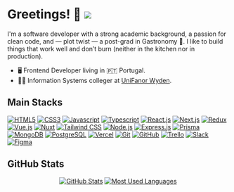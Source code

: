 # Greetings! 👋 <span>![](https://komarev.com/ghpvc/?username=amariliodeoliveira&color=F68380&style=flat-square&label=Profile+Views)</span>

I'm a software developer with a strong academic background, a passion for clean code, and — plot twist — a post-grad in Gastronomy 🍳. I like to build things that work well and don’t burn (neither in the kitchen nor in production).

- 🖥️ Frontend Developer living in 🇵🇹 Portugal.
- 🧑‍🎓 Information Systems colleger at <a href="https://www.unifanor.edu.br/unifanor" target="_blank" rel="noopener noreferrer">UniFanor Wyden<a/>.

## Main Stacks
<a href="https://developer.mozilla.org/en-US/docs/Web/HTML" target="_blank" rel="noopener noreferrer">![HTML5](https://img.shields.io/badge/HTML5-E34F26?style=for-the-badge&logo=html5&logoColor=white)</a>
<a href="https://developer.mozilla.org/en-US/docs/Web/CSS" target="_blank" rel="noopener noreferrer">![CSS3](https://img.shields.io/badge/CSS3-1572B6?style=for-the-badge&logo=css3&logoColor=white)</a>
<a href="https://developer.mozilla.org/en-US/docs/Web/JavaScript" target="_blank" rel="noopener noreferrer">![Javascript](https://img.shields.io/badge/JavaScript-F7DF1E?style=for-the-badge&logo=javascript&logoColor=black)</a>
<a href="https://typescriptlang.org/" target="_blank" rel="noopener noreferrer">![Typescript](https://img.shields.io/badge/TypeScript-007ACC?style=for-the-badge&logo=typescript&logoColor=white)</a>
<a href="https://react.dev/" target="_blank" rel="noopener noreferrer">![React.js](https://img.shields.io/badge/React-23272f?style=for-the-badge&logo=react&logoColor=61DAFB)</a>
<a href="https://nextjs.org/" target="_blank" rel="noopener noreferrer">![Next.js](https://img.shields.io/badge/Next.js-171717?style=for-the-badge&logo=nextdotjs&logoColor=white)</a>
<a href="https://redux.js.org/" target="_blank" rel="noopener noreferrer">![Redux](https://img.shields.io/badge/Redux-1b1b1d?style=for-the-badge&logo=redux&logoColor=ba8fff)</a>
<a href="https://vuejs.org/" target="_blank" rel="noopener noreferrer">![Vue.js](https://img.shields.io/badge/Vue.js-213547?style=for-the-badge&logo=vue.js&logoColor=4FC08D)</a>
<a href="https://nuxt.com/" target="_blank" rel="noopener noreferrer">![Nuxt](https://img.shields.io/badge/Nuxt-0f172b?style=for-the-badge&logo=nuxt&logoColor=#1ba673)</a>
<a href="https://tailwindcss.com/" target="_blank" rel="noopener noreferrer">![Tailwind CSS](https://img.shields.io/badge/Tailwind_CSS-030712?style=for-the-badge&logo=tailwind-css&logoColor=#00bcff)</a>
<a href="https://nodejs.org/" target="_blank" rel="noopener noreferrer">![Node.js](https://img.shields.io/badge/Node.js-43853D?style=for-the-badge&logo=node.js&logoColor=white)</a>
<a href="https://expressjs.com/" target="_blank" rel="noopener noreferrer">![Express.js](https://img.shields.io/badge/Express.js-404D59?style=for-the-badge&logo=express&logoColor=white)</a>
<a href="https://prisma.io/" target="_blank" rel="noopener noreferrer">![Prisma](https://img.shields.io/badge/Prisma-02364E?style=for-the-badge&logo=Prisma&logoColor=white)</a>
<a href="https://mongodb.com/" target="_blank" rel="noopener noreferrer">![MongoDB](https://img.shields.io/badge/MongoDB-001E2B?style=for-the-badge&logo=mongodb&logoColor=00ED64)</a>
<a href="https://postgresql.org/" target="_blank" rel="noopener noreferrer">![PostgreSQL](https://img.shields.io/badge/PostgreSQL-316193?style=for-the-badge&logo=postgresql&logoColor=white)</a>
<a href="https://vercel.com/" target="_blank" rel="noopener noreferrer">![Vercel](https://img.shields.io/badge/Vercel-000000?style=for-the-badge&logo=vercel&logoColor=white)</a>
<a href="https://git-scm.com/" target="_blank" rel="noopener noreferrer">![Git](https://img.shields.io/badge/GIT-DAD8D0?style=for-the-badge&logo=git&logoColor=F74E27)</a>
<a href="https://github.com/" target="_blank" rel="noopener noreferrer">![GitHub](https://img.shields.io/badge/GitHub-black?style=for-the-badge&logo=github&logoColor=white)</a>
<a href="https://trello.com/" target="_blank" rel="noopener noreferrer">![Trello](https://img.shields.io/badge/Trello-0052CC?style=for-the-badge&logo=trello&logoColor=white)</a>
<a href="https://slack.com/" target="_blank" rel="noopener noreferrer">![Slack](https://img.shields.io/badge/Slack-611f69?style=for-the-badge&logo=slack&logoColor=white)</a>
<a href="https://figma.com/" target="_blank" rel="noopener noreferrer">![Figma](https://img.shields.io/badge/Figma-1E1E1E?style=for-the-badge&logo=figma&logoColor=F24E1E)</a>

## GitHub Stats
<div align="center">

[![GitHub Stats](https://github-readme-stats.vercel.app/api?username=amariliodeoliveira&show_icons=true&bg_color=DEG,18477B,F68380&title_color=FFF&text_color=FFFFFF&icon_color=E9C46A&custom_title=All-time+Info&include_all_commits=true&count_private=true&hide_border=true&border_radius=0)](https://github.com/amariliodeoliveira) [![Most Used Languages](https://github-readme-stats.vercel.app/api/top-langs/?username=amariliodeoliveira&layout=compact&hide_border=true&border_radius=0&langs_count=7&bg_color=DEG,18477B,F68380&title_color=FFF&text_color=FFFFFF&icon_color=E9C46A)](https://github.com/amariliodeoliveira)

</div>
